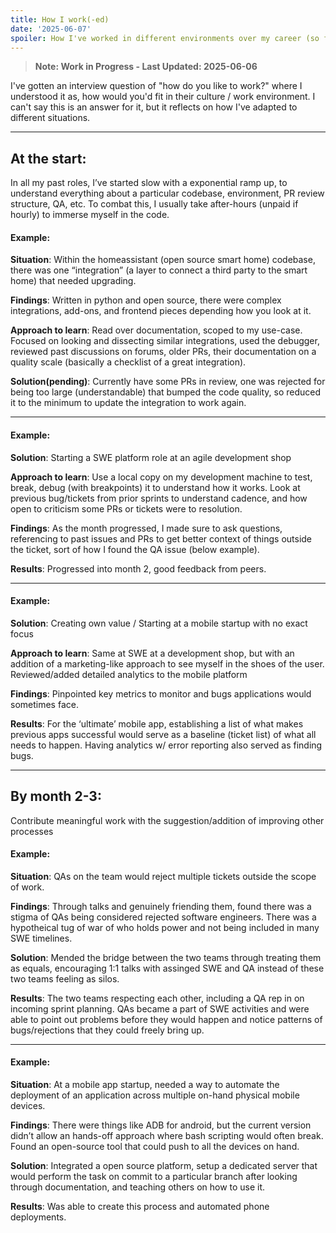 ```yaml
---
title: How I work(-ed)
date: '2025-06-07'
spoiler: How I've worked in different environments over my career (so far)
---
```


> **Note: Work in Progress - Last Updated: 2025-06-06**

I've gotten an interview question of "how do you like to work?" where I understood it as, how would you'd fit in their culture / work environment. I can't say this is an answer for it, but it reflects on how I've adapted to different situations.

---

## At the start:

In all my past roles, I’ve started slow with a exponential ramp up, to understand everything about a particular codebase, environment, PR review structure, QA, etc.  To combat this, I usually take after-hours (unpaid if hourly) to immerse myself in the code. 

#### Example: 

**Situation**: Within the homeassistant (open source smart home) codebase, there was one “integration” (a layer to connect a third party to the smart home) that needed upgrading. 

**Findings**: Written in python and open source, there were complex integrations, add-ons, and frontend pieces depending how you look at it.

**Approach to learn**: Read over documentation, scoped to my use-case. Focused on looking and dissecting similar integrations, used the debugger, reviewed past discussions on forums, older PRs, their documentation on a quality scale (basically a checklist of a great integration).

**Solution(pending)**: Currently have some PRs in review, one was rejected for being too large (understandable) that bumped the code quality, so reduced it to the minimum to update the integration to work again.

---

#### Example:

**Solution**: Starting a SWE platform role at an agile development shop 

**Approach to learn**:  Use a local copy on my development machine to test, break, debug (with breakpoints) it to understand how it works.  Look at previous bug/tickets from prior sprints to understand cadence, and how open to criticism some PRs or tickets were to resolution. 

**Findings**: As the month progressed, I made sure to ask questions, referencing to past issues and PRs to get better context of things outside the ticket, sort of how I found the QA issue (below example).  

**Results**: Progressed into month 2, good feedback from peers.

---

#### Example:

**Solution**: Creating own value / Starting at a mobile startup with no exact focus

**Approach to learn**: Same at SWE at a development shop, but with an addition of a marketing-like approach to see myself in the shoes of the user. Reviewed/added detailed analytics to the mobile platform

**Findings**: Pinpointed key metrics to monitor and bugs applications would sometimes face. 

**Results**: For the ‘ultimate’ mobile app, establishing a list of what makes previous apps successful would serve as a baseline (ticket list) of what all needs to happen.  Having analytics w/ error reporting also served as finding bugs.

---

## By month 2-3:

Contribute meaningful work with the suggestion/addition of improving other processes 

#### Example: 

**Situation**: QAs on the team would reject multiple tickets outside the scope of work.

**Findings**: Through talks and genuinely friending them, found there was a stigma of QAs being considered rejected software engineers. There was a hypotheical tug of war of who holds power and not being included in many SWE timelines.

**Solution**: Mended the bridge between the two teams through treating them as equals, encouraging 1:1 talks with assinged SWE and QA instead of these two teams feeling as silos.

**Results**:  The two teams respecting each other, including a QA rep in on incoming sprint planning. QAs became a part of SWE activities and were able to point out problems before they would happen and notice patterns of bugs/rejections that they could freely bring up.

---
#### Example:

**Situation**: At a mobile app startup, needed a way to automate the deployment of an application across multiple on-hand physical mobile devices.

**Findings**: There were things like ADB for android, but the current version didn’t allow an hands-off approach where bash scripting would often break.  Found an open-source tool that could push to all the devices on hand.

**Solution**: Integrated a open source platform, setup a dedicated server that would perform the task on commit to a particular branch after looking through documentation, and teaching others on how to use it.

**Results**: Was able to create this process and automated phone deployments.
